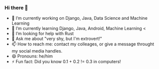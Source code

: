 ### Hi there 👋
<!---
**Geez14/Geez14** is a ✨ _special_ ✨ repository because its `README.md` (this file) appears on your GitHub profile.

Here are some ideas to get you started:
--->

- 🔭 I’m currently working on Django, Java, Data Science and Machine Learning
- 🌱 I’m currently learning Django, Java, Android, Machine Learning
<<!-- 👯 I’m looking to collaborate on -->
- 🤔 I’m looking for help with Rust
- 💬 Ask me about "very shy, but I'm extrovert!"
- 📫 How to reach me: contact my colleages, or give a message throught my social media handles.
- 😄 Pronouns: he/him
- ⚡ Fun fact: Did you know 0.1 + 0.2 != 0.3 in computers!
